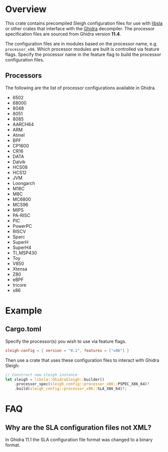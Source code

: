 # Overview

This crate contains precompiled Sleigh configuration files for use with
[libsla](https://crates.io/crates/libsla) or other crates that interface with the
[Ghidra](https://github.com/NationalSecurityAgency/ghidra) decompiler. The processor specification
files are sourced from Ghidra version **11.4**.

The configuration files are in modules based on the processor name, e.g. `processor_x86`. Which
processor modules are built is controlled via feature flags. Specify the processor name in the
feature flag to build the processor configuration files.

## Processors

The following are the list of processor configurations available in Ghidra.

* 6502
* 68000
* 8048
* 8051
* 8085
* AARCH64
* ARM
* Atmel
* BPF
* CP1600
* CR16
* DATA
* Dalvik
* HCS08
* HCS12
* JVM
* Loongarch
* M16C
* M8C
* MC6800
* MCS96
* MIPS
* PA-RISC
* PIC
* PowerPC
* RISCV
* Sparc
* SuperH
* SuperH4
* TI_MSP430
* Toy
* V850
* Xtensa
* Z80
* eBPF
* tricore
* x86

# Example

## Cargo.toml

Specify the processor(s) you wish to use via feature flags.

```toml
sleigh-config = { version = "0.1", features = ["x86"] }
```

Then use a crate that uses these configuration files to interact with Ghidra Sleigh:

```rust
// Construct new sleigh instance
let sleigh = libsla::GhidraSleigh::builder()
    .processor_spec(sleigh_config::processor_x86::PSPEC_X86_64)?
    .build(sleigh_config::processor_x86::SLA_X86_64)?;
```

# FAQ

## Why are the SLA configuration files not XML?

In Ghidra 11.1 the SLA configuration file format was changed to a binary format.

